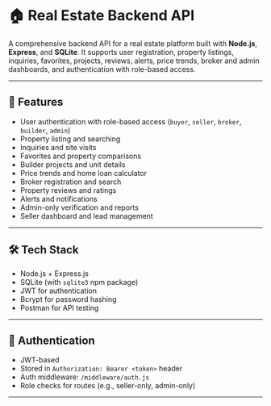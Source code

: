 # 🏠 Real Estate Backend API

A comprehensive backend API for a real estate platform built with **Node.js**, **Express**, and **SQLite**. It supports user registration, property listings, inquiries, favorites, projects, reviews, alerts, price trends, broker and admin dashboards, and authentication with role-based access.

---

## 🚀 Features

- User authentication with role-based access (`buyer`, `seller`, `broker`, `builder`, `admin`)
- Property listing and searching
- Inquiries and site visits
- Favorites and property comparisons
- Builder projects and unit details
- Price trends and home loan calculator
- Broker registration and search
- Property reviews and ratings
- Alerts and notifications
- Admin-only verification and reports
- Seller dashboard and lead management

---

## 🛠 Tech Stack

- Node.js + Express.js
- SQLite (with `sqlite3` npm package)
- JWT for authentication
- Bcrypt for password hashing
- Postman for API testing

---

## 🔐 Authentication

- JWT-based
- Stored in `Authorization: Bearer <token>` header
- Auth middleware: `/middleware/auth.js`
- Role checks for routes (e.g., seller-only, admin-only)

---



